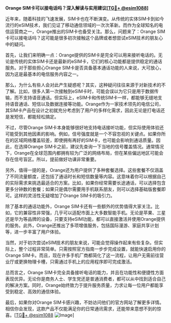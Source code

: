 **Orange SIM卡可以接电话吗？深入解读与实用建议[[TG💪+ @esim1088](https://t.me/s/esim1088)]**

近年来，随着科技的飞速发展，SIM卡也在不断演变。从传统的实体SIM卡到如今流行的eSIM技术，我们见证了移动通信领域的一次次革新。而作为全球知名的电信运营商之一，Orange推出的SIM卡也备受关注。那么，问题来了：Orange SIM卡可以接电话吗？这可能是很多初次接触这个品牌或者想尝试eSIM技术的朋友心中的疑问。

首先，让我们来明确一点：Orange提供的SIM卡是完全可以用来接听电话的。无论是传统的实体SIM卡还是最新的eSIM卡，它们的核心功能都是提供稳定的通话服务。对于那些担心Orange SIM卡是否具备基本通话功能的人来说，大可放心，因为这是最基本的电信服务内容之一。

那么，为什么有些人会对此产生疑惑呢？其实，这种疑问往往来源于对新技术的不了解。比如，很多人第一次接触到eSIM卡时，可能会误以为它只是用于数据传输，而不支持语音通话。但实际上，eSIM卡和传统SIM卡一样，都能够无缝地支持语音通话、短信以及数据连接等功能。Orange作为一家技术领先的电信公司，其SIM卡产品在设计之初就充分考虑到了用户的多样化需求，因此无论是打电话还是发短信，都能轻松搞定。

不过，尽管Orange SIM卡本身能够很好地支持电话接听功能，但实际使用体验还可能受到其他因素的影响。例如，信号强度就是一个不容忽视的关键点。如果你所在的区域网络覆盖较差，即使拥有再好的SIM卡，也可能会影响到通话质量。因此，在选择Orange SIM卡之前，建议先查询一下当地的信号覆盖情况。通常情况下，Orange在全球范围内都拥有较为广泛的网络布局，但在某些偏远地区可能会存在信号盲区。所以，提前做好功课非常重要。

另外，值得一提的是，Orange还为用户提供了多种套餐选择。这些套餐不仅涵盖了不同流量额度，还包括了通话时长和短信数量等内容。这意味着你可以根据自己的实际需求来挑选最适合的方案。比如，如果你经常需要长途通话，可以选择包含更多分钟数的套餐；如果只是偶尔需要用手机联系朋友，则可以选择基础版套餐即可。这样的灵活性无疑增加了Orange SIM卡的吸引力。

除了基本的通话功能外，Orange SIM卡还有一些额外的优势值得大家关注。比如，它的兼容性非常强，几乎可以适配市面上大多数智能手机。无论是苹果、三星还是华为等品牌的设备，只要支持eSIM功能，都可以直接激活并使用Orange提供的服务。此外，Orange还推出了多项增值服务，包括国际漫游、家庭共享计划等，进一步丰富了用户体验。

当然，对于初次尝试eSIM技术的朋友来说，可能会觉得操作起来有些复杂。但实际上，整个过程非常简单。只需按照官方指南一步步完成设置，就能快速启用你的Orange SIM卡。而且，现在许多手机厂商都简化了这一流程，让用户无需前往营业厅或更换物理卡槽，只需通过手机上的应用程序即可完成激活。

总而言之，Orange SIM卡完全具备接听电话的能力，并且在功能性和便捷性方面表现优异。无论你是商务人士、学生党还是普通消费者，都可以从中找到适合自己的解决方案。同时，Orange始终致力于提升服务质量，力求让每一位用户都能享受到稳定、高效的通信体验。

最后，如果你对Orange SIM卡感兴趣，不妨访问他们的官方网站了解更多详情。相信你会发现，这款产品不仅能满足你的日常通讯需求，还能带来意想不到的惊喜。[[TG💪+ @esim1088](https://t.me/s/esim1088) ![Image](https://i.postimg.cc/4NQfJmqS/Snipaste-2025-05-13-00-14-12.png)]